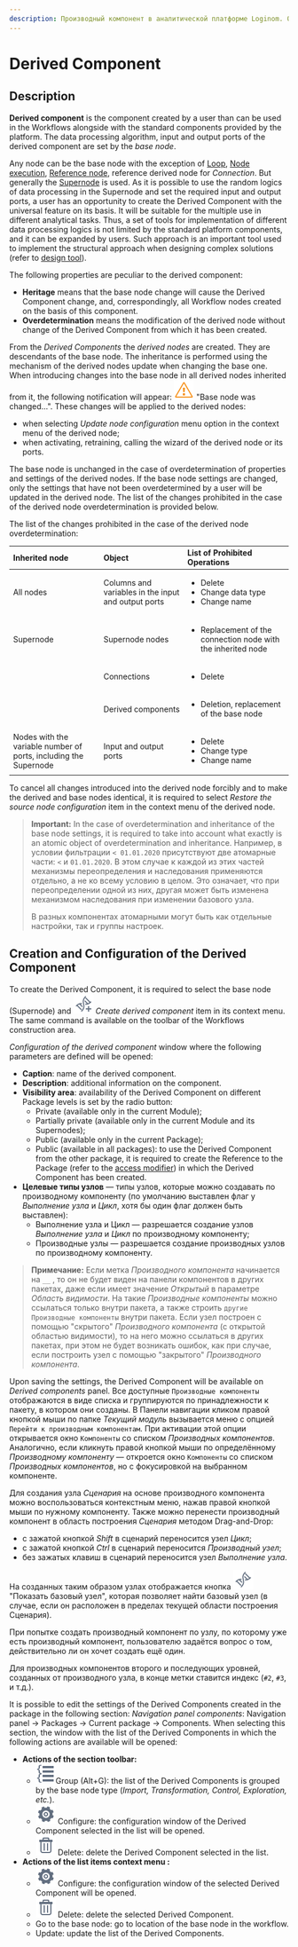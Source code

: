 ```yaml
---
description: Производный компонент в аналитической платформе Loginom. Особенности производного компонента Loginom. Наследование. Переопределение. Создание и настройка производного компонента. Базовый узел. Производный узел. Запрещенные изменения при переопределении производного узла.
---
```

# Derived Component

## Description

**Derived component** is the component created by a user than can be used in the Workflows alongside with the standard components provided by the platform. The data processing algorithm, input and output ports of the derived component are set by the *base node*.

Any node can be the base node with the exception of [Loop](../processors/control/loop.md), [Node execution](../processors/control/execute-node.md), [Reference node](../processors/control/reference-node.md), reference derived node for *Connection*. But generally the [Supernode](./../processors/control/supernode.md) is used. As it is possible to use the random logics of data processing in the Supernode and set the required input and output ports, a user has an opportunity to create the Derived Component with the universal feature on its basis. It will be suitable for the multiple use in different analytical tasks. Thus, a set of tools for implementation of different data processing logics is not limited by the standard platform components, and it can be expanded by users. Such approach is an important tool used to implement the structural approach when designing complex solutions (refer to [design tool](./../quick-start/design-principles.md)).

The following properties are peculiar to the derived component:

* **Heritage** means that the base node change will cause the Derived Component change, and, correspondingly, all Workflow nodes created on the basis of this component.
* **Overdetermination** means the modification of the derived node without change of the Derived Component from which it has been created.

From the *Derived Components* the *derived nodes* are created. They are descendants of the base node.
The inheritance is performed using the mechanism of the derived nodes update when changing the base one. When introducing changes into the base node in all derived nodes inherited from it, the following notification will appear: ![](./../images/icons/app/node/controls/informer/error_warning.svg) "Base node was changed...". These changes will be applied to the derived nodes:
* when selecting *Update node configuration* menu option in the context menu of the derived node;
* when activating, retraining, calling the wizard of the derived node or its ports.

The base node is unchanged in the case of overdetermination of properties and settings of the derived nodes. If the base node settings are changed, only the settings that have not been overdetermined by a user will be updated in the derived node. The list of the changes prohibited in the case of the derived node overdetermination is provided below.

The list of the changes prohibited in the case of the derived node overdetermination:

| Inherited node | Object | List of Prohibited Operations |
| :-------- |:-------- | :-------- |
| All nodes | Columns and variables in the input and output ports | <ul> <li>Delete</li> <li>Change data type</li> <li>Change name</li> </ul> |
| Supernode | Supernode nodes | <ul> <li>Replacement of the connection node with the inherited node</li> </ul> |
| | Connections | <ul><li>Delete</li></ul> |
| | Derived components | <ul><li>Deletion, replacement of the base node</li></ul> |
| Nodes with the variable number of ports, including the Supernode | Input and output ports | <ul><li>Delete</li> <li>Change type</li> <li>Change name</li></ul> |

To cancel all changes introduced into the derived node forcibly and to make the derived and base nodes identical, it is required to select *Restore the source node configuration* item in the context menu of the derived node.

> **Important:** In the case of overdetermination and inheritance of the base node settings, it is required to take into account what exactly is an atomic object of overdetermination and inheritance. Например, в условии фильтрации `< 01.01.2020` присутствуют две атомарные части: `<` и `01.01.2020`. В этом случае к каждой из этих частей механизмы переопределения и наследования применяются отдельно, а не ко всему условию в целом. Это означает, что при переопределении одной из них, другая может быть изменена механизмом наследования при изменении базового узла.
>
> В разных компонентах атомарными могут быть как отдельные настройки, так и группы настроек.

## Creation and Configuration of the Derived Component

To create the Derived Component, it is required to select the base node (Supernode) and ![](./../images/icons/common/toolbar-controls/derive-node_default.svg) *Create derived component* item in its context menu. The same command is available on the toolbar of the Workflows construction area.

*Configuration of the derived component* window where the following parameters are defined will be opened:

* **Caption**: name of the derived component.
* **Description**: additional information on the component.
* **Visibility area**: availability of the Derived Component on different Package levels is set by the radio button:
   * Private (available only in the current Module);
   * Partially private (available only in the current Module and its Supernodes);
   * Public (available only in the current Package);
   * Public (available in all packages): to use the Derived Component from the other package, it is required to create the Reference to the Package (refer to the [access modifier](./access-modifier.md)) in which the Derived Component has been created.
* **Целевые типы узлов** — типы узлов, которые можно создавать по производному компоненту (по умолчанию выставлен флаг у *Выполнение узла* и *Цикл*, хотя бы один флаг должен быть выставлен):
   * Выполнение узла и Цикл — разрешается создание узлов *Выполнение узла* и *Цикл* по производному компоненту;
   * Производные узлы — разрешается создание производных узлов по производному компоненту.

> **Примечание:** Если метка *Производного компонента* начинается на `__` , то он не будет виден на панели компонентов в других пакетах, даже если имеет значение *Открытый* в параметре *Область видимости*. На такие *Производные компоненты* можно ссылаться только внутри пакета, а также строить `другие Производные компоненты` внутри пакета. Если узел построен с помощью "скрытого" *Производного компонента* (с открытой областью видимости), то на него можно ссылаться в других пакетах, при этом не будет возникать ошибок, как при случае, если построить узел с помощью "закрытого" *Производного компонента*.

Upon saving the settings, the Derived Component will be available on *Derived components* panel. Все доступные `Производные компоненты` отображаются в виде списка и группируются по принадлежности к пакету, в котором они созданы.
В Панели навигации кликом правой кнопкой мыши по папке *Текущий модуль* вызывается меню с опцией `Перейти к производным компонентам`. При активации этой опции открывается окно `Компоненты` со списком *Производных компонентов*. Аналогично, если кликнуть правой кнопкой мыши по определённому *Производному компоненту* — откроется окно `Компоненты` со списком *Производных компонентов*, но с фокусировкой на выбранном компоненте.

Для создания узла *Сценария* на основе производного компонента можно воспользоваться контекстным меню, нажав правой кнопкой мыши по нужному компоненту. Также можно перенести производный компонент в область построения *Сценария* методом Drag-and-Drop:

* с зажатой кнопкой *Shift* в сценарий переносится узел *Цикл*;
* с зажатой кнопкой *Ctrl* в сценарий переносится *Производный узел*;
* без зажатых клавиш в сценарий переносится узел *Выполнение узла*.

На созданных таким образом узлах отображается кнопка ![](./../images/icons/common/toolbar-controls/show-derived-nodes_default.svg)
"Показать базовый узел", которая позволяет найти базовый узел (в случае, если он расположен в пределах текущей области построения Сценария).

При попытке создать производный компонент по узлу, по которому уже есть производный компонент, пользователю задаётся вопрос о том, действительно ли он хочет создать ещё один.

Для производных компонентов второго и последующих уровней, созданных от производного узла, в конце метки ставится индекс (`#2`, `#3`, и т.д.).

It is possible to edit the settings of the Derived Components created in the package in the following section: *Navigation panel components*: Navigation panel -> Packages -> Current package -> Components. When selecting this section, the window with the list of the Derived Components in which the following actions are available will be opened:

* **Actions of the section toolbar:**
   * ![](./../images/icons/common/toolbar-controls/toolbar-controls_18x18_group-list_default.svg)Group (Alt+G): the list of the Derived Components is grouped by the base node type (*Import, Transformation, Control, Exploration, etc.*).
   * ![](./../images/icons/common/toolbar-controls/setup_default.svg) Configure: the configuration window of the Derived Component selected in the list will be opened.
   * ![](./../images/icons/common/toolbar-controls/delete_default.svg) Delete: delete the Derived Component selected in the list.
* **Actions of the list items context menu :**
   * ![](./../images/icons/common/toolbar-controls/setup_default.svg) Configure: the configuration window of the selected Derived Component will be opened.
   * ![](./../images/icons/common/toolbar-controls/delete_default.svg) Delete: delete the selected Derived Component.
   * Go to the base node: go to location of the base node in the workflow.
   * Update: update the list of the Derived Components.

